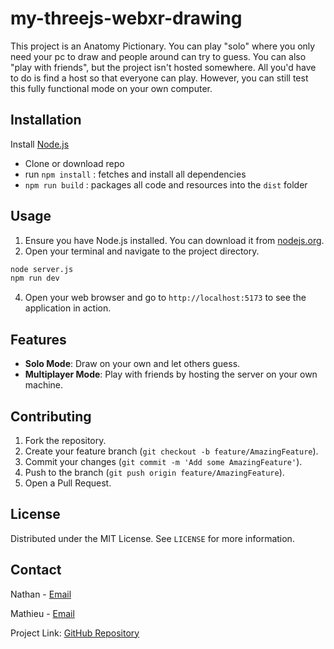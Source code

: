 # my-threejs-webxr-drawing

This project is an Anatomy Pictionary. You can play "solo" where you only need your pc to draw and people around can try to guess. You can also "play with friends", but the project isn't hosted somewhere. All you'd have to do is find a host so that everyone can play. However, you can still test this fully functional mode on your own computer.

## Installation

Install [Node.js](https://nodejs.org)

- Clone or download repo
- run `npm install` : fetches and install all dependencies
- `npm run build` : packages all code and resources into the `dist` folder

## Usage

1. Ensure you have Node.js installed. You can download it from [nodejs.org](https://nodejs.org/).
2. Open your terminal and navigate to the project directory.
```bash
node server.js
npm run dev
```

4. Open your web browser and go to `http://localhost:5173` to see the application in action.

## Features

- **Solo Mode**: Draw on your own and let others guess.
- **Multiplayer Mode**: Play with friends by hosting the server on your own machine.

## Contributing

1. Fork the repository.
2. Create your feature branch (`git checkout -b feature/AmazingFeature`).
3. Commit your changes (`git commit -m 'Add some AmazingFeature'`).
4. Push to the branch (`git push origin feature/AmazingFeature`).
5. Open a Pull Request.

## License

Distributed under the MIT License. See `LICENSE` for more information.

## Contact

Nathan - [Email](mailto:nathan.labernardiere@epita.fr)

Mathieu - [Email](mailto:mathieu.cimolai@epita.fr)

Project Link: [GitHub Repository](https://github.com/your-username/my-threejs-webxr-drawing)